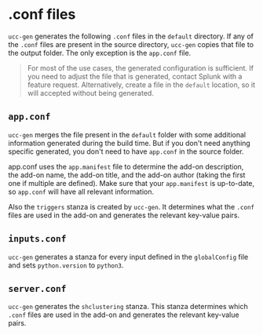 # .conf files

`ucc-gen` generates the following `.conf` files in the `default` directory.
If any of the `.conf` files are present in the source directory, `ucc-gen` copies that file to the output folder. The only exception is the `app.conf` file.

> For most of the use cases, the generated configuration is sufficient. If you
> need to adjust the file that is generated, contact Splunk with a feature
> request. Alternatively, create a file in the `default` location, so it will accepted
> without being generated.

## `app.conf`

`ucc-gen` merges the file present in the `default` folder with some
additional information generated during the build time. But if you don't need
anything specific generated, you don't need to have `app.conf` in the source folder.

app.conf uses the `app.manifest` file to determine the add-on description, the add-on name,
the add-on title, and the add-on author (taking the first one if multiple are defined).
Make sure that your `app.manifest` is up-to-date, so `app.conf` will have all relevant information.

Also the `triggers` stanza is created by `ucc-gen`. It <!--- it stands for stanza or ucc-gen---> determines what
the `.conf` files are used in the add-on and generates the relevant key-value
pairs.

## `inputs.conf`

`ucc-gen` generates a stanza for every input defined in the `globalConfig`
file and sets `python.version` to `python3`.

## `server.conf`

`ucc-gen` generates the `shclustering` stanza. This stanza determines which
`.conf` files are used in the add-on and generates the relevant key-value pairs.

## `web.conf`

`ucc-gen` generates information about the exposed endpoints from the add-on.

## `restmap.conf`

`ucc-gen` generates information about the configuration of every endpoint.
